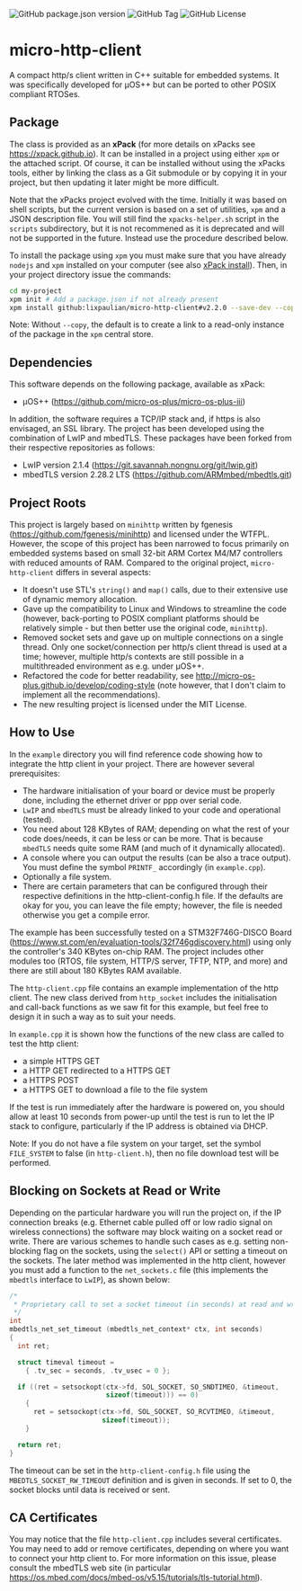 ![GitHub package.json version](https://img.shields.io/github/package-json/v/lixpaulian/micro-http-client)
![GitHub Tag](https://img.shields.io/github/v/tag/lixpaulian/micro-http-client)
![GitHub License](https://img.shields.io/github/license/lixpaulian/micro-http-client)

# micro-http-client
A compact http/s client written in C++ suitable for embedded systems. It was specifically developed for µOS++ but can be ported to other POSIX compliant RTOSes.

## Package
The class is provided as an **xPack** (for more details on xPacks see https://xpack.github.io). It can be installed in a project using either `xpm` or the attached script. Of course, it can be installed without using the xPacks tools, either by linking the class as a Git submodule or by copying it in your project, but then updating it later might be more difficult.

Note that the xPacks project evolved with the time. Initially it was based on shell scripts, but the current version is based on a set of utilities, `xpm` and a JSON description file. You will still find the `xpacks-helper.sh` script in the `scripts` subdirectory, but it is not recommened as it is deprecated and will not be supported in the future. Instead use the procedure described below.

To install the package using `xpm` you must make sure that you have already `nodejs` and `xpm` installed on your computer (see also [xPack install](https://xpack.github.io/install/)). Then, in your project directory issue the commands:

```sh
cd my-project
xpm init # Add a package.json if not already present
xpm install github:lixpaulian/micro-http-client#v2.2.0 --save-dev --copy
```

Note: Without `--copy`, the default is to create a link to a read-only instance of the package in the `xpm` central store.

## Dependencies
This software depends on the following package, available as xPack:
* µOS++ (https://github.com/micro-os-plus/micro-os-plus-iii)

In addition, the software requires a TCP/IP stack and, if https is also envisaged, an SSL library. The project has been developed using the combination of LwIP and mbedTLS. These packages have been forked from their respective repositories as follows:

* LwIP version 2.1.4 (https://git.savannah.nongnu.org/git/lwip.git)
* mbedTLS version 2.28.2 LTS (https://github.com/ARMmbed/mbedtls.git)

## Project Roots
This project is largely based on `minihttp` written by fgenesis (https://github.com/fgenesis/minihttp) and licensed under the WTFPL. However, the scope of this project has been narrowed to focus primarily on embedded systems based on small 32-bit ARM Cortex M4/M7 controllers with reduced amounts of RAM. Compared to the original project, `micro-http-client` differs in several aspects:
* It doesn't use STL's `string()` and `map()` calls, due to their extensive use of dynamic memory allocation.
* Gave up the compatibility to Linux and Windows to streamline the code (however, back-porting to POSIX compliant platforms should be relatively simple - but then better use the original code, `minihttp`).
* Removed socket sets and gave up on multiple connections on a single thread. Only one socket/connection per http/s client thread is used at a time; however, multiple http/s contexts are still possible in a multithreaded environment as e.g. under µOS++.
* Refactored the code for better readability, see http://micro-os-plus.github.io/develop/coding-style (note however, that I don't claim to implement all the recommendations).
* The new resulting project is licensed under the MIT License.

## How to Use
In the `example` directory you will find reference code showing how to integrate the http client in your project. There are however several prerequisites:
* The hardware initialisation of your board or device must be properly done, including the ethernet driver or ppp over serial code.
* `LwIP` and `mbedTLS` must be already linked to your code and operational (tested).
* You need about 128 KBytes of RAM; depending on what the rest of your code does/needs, it can be less or can be more. That is because `mbedTLS` needs quite some RAM (and much of it dynamically allocated).
* A console where you can output the results (can be also a trace output). You must define the symbol `PRINTF_` accordingly (in `example.cpp`).
* Optionally a file system.
* There are certain parameters that can be configured through their respective definitions in the http-client-config.h file. If the defaults are okay for you, you can leave the file empty; however, the file is needed otherwise you get a compile error.

The example has been successfully tested on a STM32F746G-DISCO Board (https://www.st.com/en/evaluation-tools/32f746gdiscovery.html) using only the controller's 340 KBytes on-chip RAM. The project includes other modules too (RTOS, file system, HTTP/S server, TFTP, NTP, and more) and there are still about 180 KBytes RAM available.

The `http-client.cpp` file contains an example implementation of the http client. The new class derived from `http_socket` includes the initialisation and call-back functions as we saw fit for this example, but feel free to design it in such a way as to suit your needs.

In `example.cpp` it is shown how the functions of the new class are called to test the http client:
* a simple HTTPS GET
* a HTTP GET redirected to a HTTPS GET
* a HTTPS POST
* a HTTPS GET to download a file to the file system

If the test is run immediately after the hardware is powered on, you should allow at least 10 seconds from power-up until the test is run to let the IP stack to configure, particularly if the IP address is obtained via DHCP.

Note: If you do not have a file system on your target, set the symbol `FILE_SYSTEM` to false (in `http-client.h`), then no file download test will be performed.

## Blocking on Sockets at Read or Write
Depending on the particular hardware you will run the project on, if the IP connection breaks (e.g. Ethernet cable pulled off or low radio signal on wireless connections) the software may block waiting on a socket read or write. There are various schemes to handle such cases as e.g. setting non-blocking flag on the sockets, using the `select()` API or setting a timeout on the sockets. The later method was implemented in the http client, however you must add a function to the `net_sockets.c` file (this implements the `mbedtls` interface to `LwIP`), as shown below:

```c
/*
 * Proprietary call to set a socket timeout (in seconds) at read and write
 */
int
mbedtls_net_set_timeout (mbedtls_net_context* ctx, int seconds)
{
  int ret;

  struct timeval timeout =
    { .tv_sec = seconds, .tv_usec = 0 };

  if ((ret = setsockopt(ctx->fd, SOL_SOCKET, SO_SNDTIMEO, &timeout,
                        sizeof(timeout))) == 0)
    {
      ret = setsockopt(ctx->fd, SOL_SOCKET, SO_RCVTIMEO, &timeout,
                       sizeof(timeout));
    }

  return ret;
}
```

The timeout can be set in the `http-client-config.h` file using the `MBEDTLS_SOCKET_RW_TIMEOUT` definition and is given in seconds. If set to 0, the socket blocks until data is received or sent.

## CA Certificates
You may notice that the file `http-client.cpp` includes several certificates. You may need to add or remove certificates, depending on where you want to connect your http client to. For more information on this issue, please consult the mbedTLS web site (in particular https://os.mbed.com/docs/mbed-os/v5.15/tutorials/tls-tutorial.html).
